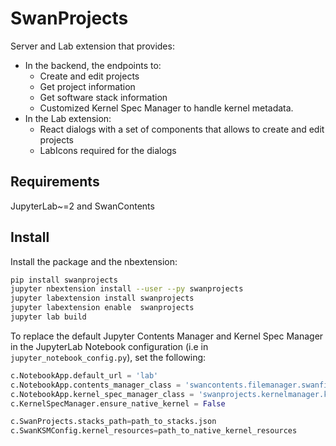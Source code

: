 # SwanProjects

Server and Lab extension that provides:
* In the backend, the endpoints to:
  * Create and edit projects
  * Get project information
  * Get software stack information
  * Customized Kernel Spec Manager  to handle kernel metadata.
* In the Lab extension:
  * React dialogs with a set of components that allows to create and edit projects
  * LabIcons required for the dialogs

## Requirements

JupyterLab~=2 and SwanContents

## Install

Install the package and the nbextension:

```bash
pip install swanprojects
jupyter nbextension install --user --py swanprojects
jupyter labextension install swanprojects
jupyter labextension enable  swanprojects
jupyter lab build
```


To replace the default Jupyter Contents Manager and Kernel Spec Manager in the JupyterLab Notebook configuration (i.e in `jupyter_notebook_config.py`), set the following:

```python
c.NotebookApp.default_url = 'lab'
c.NotebookApp.contents_manager_class = 'swancontents.filemanager.swanfilemanager.SwanFileManager'
c.NotebookApp.kernel_spec_manager_class = 'swanprojects.kernelmanager.kernelspecmanager.SwanKernelSpecManager'
c.KernelSpecManager.ensure_native_kernel = False

c.SwanProjects.stacks_path=path_to_stacks.json
c.SwanKSMConfig.kernel_resources=path_to_native_kernel_resources
```

